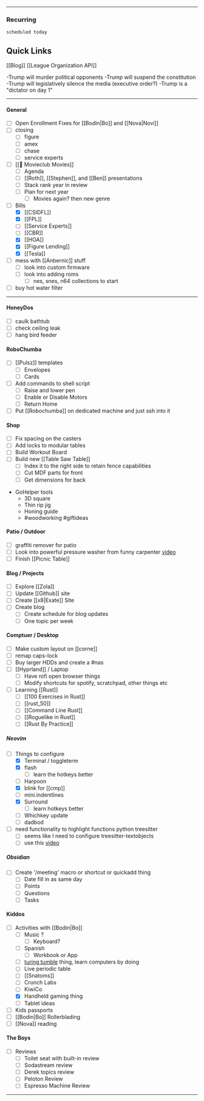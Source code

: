 
---
### Recurring
```tasks
scheduled today
```


## Quick Links

[[Blog]]
[[League Organization API]]

-Trump will murder political opponents
-Trump will suspend the constitution
-Trump will legislatively silence the media (executive order?)
-Trump is a "dictator on day 1"


---
#### General

- [ ] Open Enrollment Fixes for [[Bodin|Bo]] and [[Nova|Novi]]
- [ ] closing
	- [ ] figure
	- [ ] amex
	- [ ] chase
	- [ ] service experts
- [ ] [[🎥 Movieclub Movies]]
	- [ ] Agenda
	- [ ] [[Roth]], [[Stephen]], and [[Ben]] presentations
	- [ ] Stack rank year in review
	- [ ] Plan for next year
		- [ ] Movies again? then new genre
- [ ] Bills
	- [x] [[CSIDFL]]
	- [x] [[FPL]]
	- [ ] [[Service Experts]]
	- [ ] [[CBR]]
	- [x] [[HOA]]
	- [x] [[Figure Lending]]
	- [x] [[Tesla]]
- [ ] mess with [[Anbernic]] stuff 
	- [ ] look into custom firmware
	- [ ] look into adding roms 
		- [ ] nes, snes, n64 collections to start
- [ ] buy hot water filter

---

#### HoneyDos
- [ ] caulk bathtub 
- [ ] check ceiling leak
- [ ] hang bird feeder 

#### RoboChumba
- [ ] [[Pulsz]] templates
	- [ ] Envelopes
	- [ ] Cards
- [ ] Add commands to shell script
	- [ ] Raise and lower pen
	- [ ] Enable or Disable Motors
	- [ ] Return Home
- [ ] Put [[Robochumba]] on dedicated machine and just ssh into it
#### Shop
- [ ] Fix spacing on the casters
- [ ] Add locks to modular tables
- [ ] Build Workout Board
- [ ] Build new [[Table Saw Table]]
	- [ ] Index it to the right side to retain fence capabilities
	- [ ] Cut MDF parts for front
	- [ ] Get dimensions for back
- GoHelper tools
	- 3D square
	- Thin rip jig
	- Honing guide
	-  #woodworking #giftideas
#### Patio / Outdoor
- [ ] graffiti remover for patio
- [ ] Look into powerful pressure washer from funny carpenter [video](https://youtu.be/1uxSc7z5op8?si=jWCol5TJ98pq0HoT)
- [ ] Finish [[Picnic Table]] 
#### Blog / Projects
- [ ] Explore [[Zola]]
- [ ] Update [[Github]] site
- [ ] Create [[x8|Exate]] Site
- [ ] Create blog
	- [ ] Create schedule for blog updates
	- [ ] One topic per week
#### Comptuer / Desktop 
- [ ] Make custom layout on [[corne]]
- [ ] remap caps-lock
- [ ] Buy larger HDDs and create a #nas
- [ ] [[Hyprland]] / Laptop 
	- [ ] Have rofi open browser things
	- [ ] Modify shortcuts for spotify, scratchpad, other things etc
- [ ] Learning [[Rust]]
	- [ ] [[100 Exercises in Rust]]
	- [ ] [[rust_50]]
	- [ ] [[Command Line Rust]]
	- [ ] [[Roguelike in Rust]]
	- [ ] [[Rust By Practice]] 
##### Neovim
- [ ] Things to configure
	- [x] Terminal / toggleterm
	- [x] flash
		- [ ] learn the hotkeys better
	- [ ] Harpoon 
	- [x] blink for [[cmp]]
	- [ ] mini.indentlines
	- [x] Surround
		- [ ] learn hotkeys better
	- [ ] Whichkey update
	- [ ] dadbod
- [ ] need functionality to highlight functions python treesitter
	- [ ] seems like I need to configure treesitter-textobjects
	- [ ] use this [video](https://www.youtube.com/watch?v=CEMPq_r8UYQ)
##### Obsidian
- [ ] Create '/meeting' macro or shortcut or quickadd thing
	- [ ] Date fill in as same day
	- [ ] Points
	- [ ] Questions
	- [ ] Tasks
#### Kiddos
- [ ] Activities with [[Bodin|Bo]]
	- [ ] Music ?
		- [ ] Keyboard?
	- [ ] Spanish
		- [ ] Workbook or App
	- [ ] [turing tumble](https://upperstory.com/turingtumble/)  thing, learn computers by doing
	- [ ] Live periodic table
	- [ ]  [[Snatoms]]
	- [ ] Crunch Labs
	- [ ] KiwiCo  
	- [x] Handheld gaming thing
	- [ ] Tablet ideas
- [ ] Kids passports
- [ ] [[Bodin|Bo]] Rollerblading
- [ ] [[Nova]] reading
#### The Boys
- [ ] Reviews
	- [ ] Toilet seat with built-in review
	- [ ] Sodastream review 
	- [ ] Derek topics review
	- [ ] Peloton Review
	- [ ] Espresso Machine Review

---
